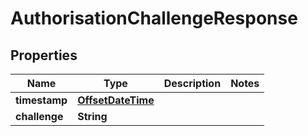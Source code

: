 # AuthorisationChallengeResponse

## Properties
Name | Type | Description | Notes
------------ | ------------- | ------------- | -------------
**timestamp** | [**OffsetDateTime**](OffsetDateTime.md) |  | 
**challenge** | **String** |  | 
